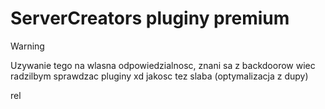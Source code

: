 # ServerCreators pluginy premium

> [!WARNING]
> Uzywanie tego na wlasna odpowiedzialnosc, znani sa z backdoorow wiec radzilbym sprawdzac pluginy xd
> jakosc tez slaba (optymalizacja z dupy)

rel
